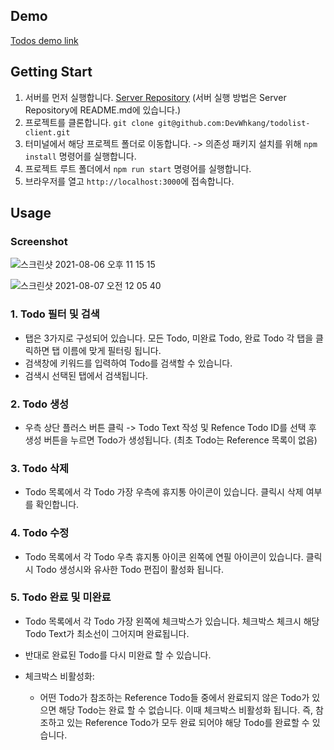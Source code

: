 ## Demo
[Todos demo link](https://bit.ly/3kE79ai)

## Getting Start
1. 서버를 먼저 실행합니다. [Server Repository](https://github.com/DevWhkang/todolist-server) (서버 실행 방법은 Server Repository에 README.md에 있습니다.)
2. 프로젝트를 클론합니다. `git clone git@github.com:DevWhkang/todolist-client.git`
3. 터미널에서 해당 프로젝트 폴더로 이동합니다. -> 의존성 패키지 설치를 위해 `npm install` 명령어를 실행합니다.
4. 프로젝트 루트 폴더에서 `npm run start` 명령어를 실행합니다.
5. 브라우저를 열고 `http://localhost:3000`에 접속합니다.

## Usage

### Screenshot
![스크린샷 2021-08-06 오후 11 15 15](https://user-images.githubusercontent.com/56540563/128523828-3632a0f1-343e-4a28-a821-cc37c427fc8a.png)

![스크린샷 2021-08-07 오전 12 05 40](https://user-images.githubusercontent.com/56540563/128531464-5fd1e7f1-20d2-487e-a8a7-697be9ebe28d.png)

### 1. Todo 필터 및 검색
- 탭은 3가지로 구성되어 있습니다. 모든 Todo, 미완료 Todo, 완료 Todo 각 탭을 클릭하면 탭 이름에 맞게 필터링 됩니다.
- 검색창에 키워드를 입력하여 Todo를 검색할 수 있습니다.
- 검색시 선택된 탭에서 검색됩니다.

### 2. Todo 생성
- 우측 상단 플러스 버튼 클릭 -> Todo Text 작성 및 Refence Todo ID를 선택 후 생성 버튼을 누르면 Todo가 생성됩니다. (최초 Todo는 Reference 목록이 없음)

### 3. Todo 삭제
- Todo 목록에서 각 Todo 가장 우측에 휴지통 아이콘이 있습니다. 클릭시 삭제 여부를 확인합니다.

### 4. Todo 수정
- Todo 목록에서 각 Todo 우측 휴지통 아이콘 왼쪽에 연필 아이콘이 있습니다. 클릭시 Todo 생성시와 유사한 Todo 편집이 활성화 됩니다.

### 5. Todo 완료 및 미완료
- Todo 목록에서 각 Todo 가장 왼쪽에 체크박스가 있습니다. 체크박스 체크시 해당 Todo Text가 최소선이 그어지며 완료됩니다. 
- 반대로 완료된 Todo를 다시 미완료 할 수 있습니다.

- 체크박스 비활성화:
  - 어떤 Todo가 참조하는 Reference Todo들 중에서 완료되지 않은 Todo가 있으면 해당 Todo는 완료 할 수 없습니다. 이때 체크박스 비활성화 됩니다.
    즉, 참조하고 있는 Reference Todo가 모두 완료 되어야 해당 Todo를 완료할 수 있습니다.

